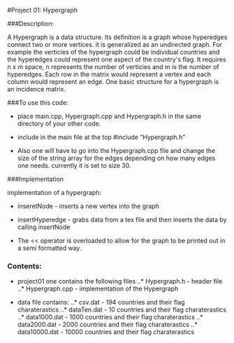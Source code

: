 #Project 01: Hypergraph

###Description:

A Hypergraph is a data structure. Its definition is a graph whose hyperedges connect two or more vertices. it is generalized as an undirected graph. For example the verticies of the hypergraph could be individual countries and the hyperedges could represent one aspect of the country's flag. It requires n x m space, n represents the number of verticies and m is the number of hyperedges. Each row in the matrix would represent a vertex and each column would represent an edge. One basic structure for a hypergraph is an incidence matrix. 

###To use this code:
* place main.cpp, Hypergraph.cpp and Hypergraph.h in the same directory of your other code. 

* include in the main file at the top #include "Hypergraph.h"

* Also one will have to go into the Hypergraph.cpp file and change the size of the string array for the edges depending on how many edges one needs. currently it is set to size 30.  

###Implementation 

implementation of a hypergraph:
* inseretNode - inserts a new vertex into the graph
* insertHyperedge - grabs data from a tex file and then inserts the 					  data by calling insertNode

* The << operator is overloaded to allow for the graph to be printed out in a semi formatted way. 

### Contents:
* project01 one contains the following files
..* Hypergraph.h - header file 
..* Hypergraph.cpp - implementation of the Hypergraph

* data file contains:
..* csv.dat - 194 countries and their flag charaterastics
..* dataTen.dat - 10 countries and their flag charaterastics
..* data1000.dat - 1000 countries and their flag charaterastics
..*	data2000.dat - 2000 countries and their flag charaterastics
..*	data10000.dat - 10000 countries and their flag charaterastics